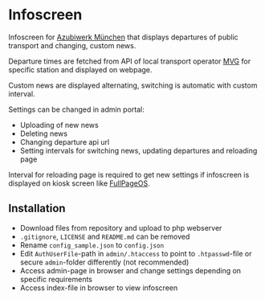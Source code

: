 # Infoscreen

Infoscreen for [Azubiwerk München](https://azubiwerk-muenchen.de/) that displays departures of public transport and changing, custom news.

Departure times are fetched from API of local transport operator [MVG](https://www.mvg.de/) for specific station and displayed on webpage.

Custom news are displayed alternating, switching is automatic with custom interval.

Settings can be changed in admin portal:
- Uploading of new news
- Deleting news
- Changing departure api url
- Setting intervals for switching news, updating departures and reloading page

Interval for reloading page is required to get new settings if infoscreen is displayed on kiosk screen like [FullPageOS](https://github.com/guysoft/FullPageOS).

## Installation

- Download files from repository and upload to php webserver
- `.gitignore`, `LICENSE` and `README.md` can be removed
- Rename `config_sample.json` to `config.json`
- Edit `AuthUserFile`-path in `admin/.htaccess` to point to `.htpasswd`-file or secure `admin`-folder differently (not recommended)
- Access admin-page in browser and change settings depending on specific requirements
- Access index-file in browser to view infoscreen
